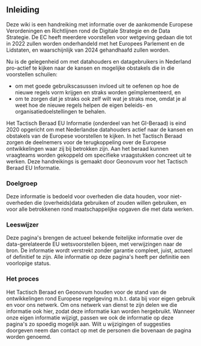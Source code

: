 ## Inleiding

Deze wiki is een handreiking met informatie over de aankomende Europese Verordeningen en Richtlijnen rond de Digitale Strategie en de Data Strategie. De EC heeft meerdere voorstellen voor wetgeving gedaan die tot in 2022 zullen worden onderhandeld met het Europees Parlement en de Lidstaten, en waarschijnlijk van 2024 gehandhaafd zullen worden. 

Nu is de gelegenheid om met datahouders en datagebruikers in Nederland pro-actief te kijken naar de kansen en mogelijke obstakels die in die voorstellen schuilen: 
* om met goede gebruikscasussen invloed uit te oefenen op hoe de nieuwe regels vorm krijgen en straks worden geïmplementeerd, en 
* om te zorgen dat je straks ook zelf wilt wat je straks moe, omdat je al weet hoe de nieuwe regels helpen de eigen beleids- en organisatiedoelstellingen te behalen. 

Het Tactisch Beraad EU Informatie (onderdeel van het GI-Beraad) is eind 2020 opgericht om met Nederlandse datahouders actief naar de kansen en obstakels van de Europese voorstellen te kijken. In het Tactisch Beraad zorgen de deelnemers voor de terugkoppeling over de Europese ontwikkelingen waar zij bij betrokken zijn. Aan het beraad kunnen vraagteams worden gekoppeld om specifieke vraagstukken concreet uit te werken. Deze handreikings is gemaakt door Geonovum voor het Tactisch Beraad EU Informatie.

### Doelgroep

Deze informatie is bedoeld voor overheden die data houden, voor niet-overheden die (overheids)data gebruiken of zouden willen gebruiken, en voor alle betrokkenen rond maatschappelijke opgaven die met data werken.

### Leeswijzer

Deze pagina's brengen de actueel bekende feitelijke informatie over de data-gerelateerde EU wetsvoorstellen bijeen, met verwijzingen naar de bron. De informatie wordt verstrekt zonder garantie compleet, juist, actueel of definitief te zijn. Alle informatie op deze pagina's heeft per definitie een voorlopige status.

### Het proces

Het Tactisch Beraad en Geonovum houden voor de stand van de ontwikkelingen rond Europese regelgeving m.b.t. data bij voor eigen gebruik en voor ons netwerk. Om ons netwerk van dienst te zijn delen we die informatie ook hier, zodat deze informatie kan worden hergebruikt. Wanneer onze eigen informatie wijzigt, passen we ook de informatie op deze pagina's zo spoedig mogelijk aan. Wilt u wijzigingen of suggesties doorgeven neem dan contact op met de personen die bovenaan de pagina worden genoemd.
